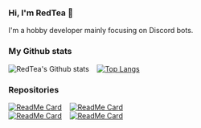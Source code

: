### Hi, I'm RedTea 👋

I'm a hobby developer mainly focusing on Discord bots.

### My Github stats
![RedTea's Github stats](https://github-readme-stats.vercel.app/api?username=redteadeveloper&show_icons=true&theme=tokyonight)&nbsp;&nbsp;&nbsp;
[![Top Langs](https://github-readme-stats.vercel.app/api/top-langs/?username=redteadeveloper&theme=tokyonight)](https://github.com/anuraghazra/github-readme-stats)
### Repositories
[![ReadMe Card](https://github-readme-stats.vercel.app/api/pin/?username=redteadeveloper&repo=Memey-Man&theme=tokyonight)](https://github.com/redteadeveloper/Memey-Man)&nbsp;&nbsp;&nbsp;
[![ReadMe Card](https://github-readme-stats.vercel.app/api/pin/?username=redteadeveloper&repo=Maestro&theme=tokyonight)](https://github.com/redteadeveloper/Maestro)<br>
[![ReadMe Card](https://github-readme-stats.vercel.app/api/pin/?username=Shio7&repo=Keter&theme=tokyonight)](https://github.com/Shio7/Keter)&nbsp;&nbsp;&nbsp;
[![ReadMe Card](https://github-readme-stats.vercel.app/api/pin/?username=redteadeveloper&repo=Animificator&theme=tokyonight)](https://github.com/redteadeveloper/Animificator)
